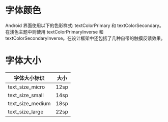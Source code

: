 # 字体颜色

Android 界面使用以下的色彩样式: textColorPrimary 和 textColorSecondary。在浅色主题中则使用 textColorPrimaryInverse 和 textColorSecondaryInverse。在设计框架中还包括了几种自带的触摸反馈效果。

# 字体大小

字体大小标识|大小
-----|------
text_size_micro|12sp
text_size_small|14sp
text_size_medium|18sp
text_size_large|22sp


